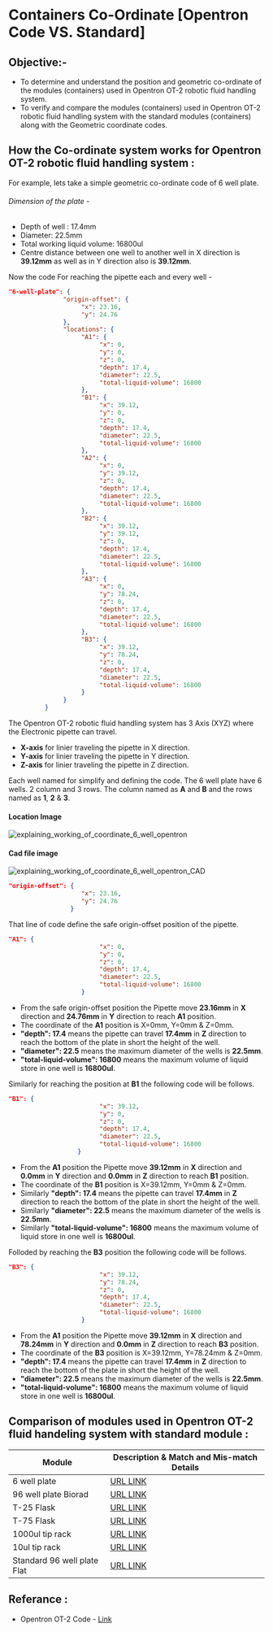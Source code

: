 

# Containers Co-Ordinate [Opentron Code VS. Standard]

## Objective:-

- To determine and understand the position and geometric co-ordinate of the modules (containers) used in Opentron OT-2 robotic fluid handling system.
- To verify and compare the modules (containers) used in Opentron OT-2 robotic fluid handling system with the standard modules (containers) along with the Geometric coordinate codes. 



## How the Co-ordinate system works for Opentron OT-2 robotic fluid handling system :

For example, lets take a simple geometric co-ordinate code of 6 well plate.

###### Dimension of the plate -

- Depth of well : 17.4mm
- Diameter: 22.5mm
- Total working liquid volume: 16800ul
- Centre distance between one well to another well in X direction is **39.12mm** as well as in Y direction also is **39.12mm**.

Now the code For reaching the pipette each and every well -  

```json
"6-well-plate": {
               "origin-offset": {                          
                    "x": 23.16,
                    "y": 24.76
               },
               "locations": {
                    "A1": {
                         "x": 0,
                         "y": 0,
                         "z": 0,
                         "depth": 17.4,
                         "diameter": 22.5,
                         "total-liquid-volume": 16800
                    },
                    "B1": {
                         "x": 39.12,
                         "y": 0,
                         "z": 0,
                         "depth": 17.4,
                         "diameter": 22.5,
                         "total-liquid-volume": 16800
                    },
                    "A2": {
                         "x": 0,
                         "y": 39.12,
                         "z": 0,
                         "depth": 17.4,
                         "diameter": 22.5,
                         "total-liquid-volume": 16800
                    },
                    "B2": {
                         "x": 39.12,
                         "y": 39.12,
                         "z": 0,
                         "depth": 17.4,
                         "diameter": 22.5,
                         "total-liquid-volume": 16800
                    },
                    "A3": {
                         "x": 0,
                         "y": 78.24,
                         "z": 0,
                         "depth": 17.4,
                         "diameter": 22.5,
                         "total-liquid-volume": 16800
                    },
                    "B3": {
                         "x": 39.12,
                         "y": 78.24,
                         "z": 0,
                         "depth": 17.4,
                         "diameter": 22.5,
                         "total-liquid-volume": 16800
                    }
               }
          }
```

The Opentron OT-2 robotic fluid handling system has 3 Axis (XYZ) where the Electronic pipette can travel.

- **X-axis** for linier traveling the pipette in X direction.
- **Y-axis** for linier traveling the pipette in Y direction.
- **Z-axis** for linier traveling the pipette in Z direction.

Each well named for simplify and defining the code. The 6 well plate have 6 wells. 2 column and 3 rows. The column named as **A** and **B** and the rows named as **1**, **2** & **3**.

#### Location Image
![explaining_working_of_coordinate_6_well_opentron](https://user-images.githubusercontent.com/51780510/169030417-593de07e-a352-4ebc-a4e2-fb7187a533f6.JPG)
#### Cad file image
![explaining_working_of_coordinate_6_well_opentron_CAD](https://user-images.githubusercontent.com/51780510/169030469-83acd471-e986-4984-b802-ef0fcf5ccc75.JPG)



```json origin offset for 6 well plate
"origin-offset": {                         
                    "x": 23.16,
                    "y": 24.76
                 }
```

That line of code define the safe origin-offset position of the pipette.


```json move location to A1 well
"A1": {
                         "x": 0,
                         "y": 0,
                         "z": 0,
                         "depth": 17.4,
                         "diameter": 22.5,
                         "total-liquid-volume": 16800
                    }
```

- From the safe origin-offset position the Pipette move **23.16mm** in **X** direction and **24.76mm** in **Y** direction to reach **A1** position.
- The coordinate of the **A1** position is X=0mm, Y=0mm & Z=0mm.
- **"depth": 17.4** means the pipette can travel **17.4mm** in **Z** direction to reach the bottom of the plate in short the height of the well.
- **"diameter": 22.5** means the maximum diameter of the wells is **22.5mm**.
- **"total-liquid-volume": 16800** means the maximum volume of liquid store in one well is **16800ul**.


Similarly for reaching the position at **B1** the following code will be follows.

```json move location to B1 well
"B1": {
                         "x": 39.12,
                         "y": 0,
                         "z": 0,
                         "depth": 17.4,
                         "diameter": 22.5,
                         "total-liquid-volume": 16800
                   }
```

- From the **A1** position the Pipette move **39.12mm** in **X** direction and **0.0mm** in **Y** direction and **0.0mm** in **Z** direction to reach **B1** position.
- The coordinate of the **B1** position is X=39.12mm, Y=0mm & Z=0mm.
- Similarly **"depth": 17.4** means the pipette can travel **17.4mm** in **Z** direction to reach the bottom of the plate in short the height of the well.
- Similarly **"diameter": 22.5** means the maximum diameter of the wells is **22.5mm**.
- Similarly **"total-liquid-volume": 16800** means the maximum volume of liquid store in one well is **16800ul**.

Folloded by reaching the **B3** position the following code will be follows.

```json move location to B3 well
"B3": {
                         "x": 39.12,
                         "y": 78.24,
                         "z": 0,
                         "depth": 17.4,
                         "diameter": 22.5,
                         "total-liquid-volume": 16800
                    }
```
- From the **A1** position the Pipette move **39.12mm** in **X** direction and **78.24mm** in **Y** direction and **0.0mm** in **Z** direction to reach **B3** position.
- The coordinate of the **B3** position is X=39.12mm, Y=78.24mm & Z=0mm.
- **"depth": 17.4** means the pipette can travel **17.4mm** in **Z** direction to reach the bottom of the plate in short the height of the well.
- **"diameter": 22.5** means the maximum diameter of the wells is **22.5mm**.
- **"total-liquid-volume": 16800** means the maximum volume of liquid store in one well is **16800ul**.


## Comparison of modules used in Opentron OT-2 fluid handeling system with standard module :

| Module                      | Description & Match and Mis-match Details                                       |
| --------------------------- | ------------------------------------------------------------ |
| 6 well plate                | [URL LINK](https://github.com/TechnocultureResearch/Genotyper-Firmware/blob/dev/docs/Orchestrator/ContainerCoordinateSystem/Standard_module_compare_config_files/6_well_plate/README.md) |
| 96 well plate Biorad        | [URL LINK](https://github.com/TechnocultureResearch/Genotyper-Firmware/blob/dev/docs/Orchestrator/ContainerCoordinateSystem/Standard_module_compare_config_files/96_well_plate_biorad/README.md) |
| T-25 Flask                  | [URL LINK](https://github.com/TechnocultureResearch/Genotyper-Firmware/blob/dev/docs/Orchestrator/ContainerCoordinateSystem/Standard_module_compare_config_files/T25_flask/README.md) |
| T-75 Flask                  | [URL LINK](https://github.com/TechnocultureResearch/Genotyper-Firmware/blob/dev/docs/Orchestrator/ContainerCoordinateSystem/Standard_module_compare_config_files/T75_flask/README.md) |
| 1000ul tip rack             | [URL LINK](https://github.com/TechnocultureResearch/Genotyper-Firmware/blob/dev/docs/Orchestrator/ContainerCoordinateSystem/Standard_module_compare_config_files/Tip_rack_1000ul/README.md) |
| 10ul tip rack               | [URL LINK](https://github.com/TechnocultureResearch/Genotyper-Firmware/blob/dev/docs/Orchestrator/ContainerCoordinateSystem/Standard_module_compare_config_files/Tip_rack_10ul/README.md) |
| Standard 96 well plate Flat | [URL LINK](https://github.com/TechnocultureResearch/Genotyper-Firmware/blob/dev/docs/Orchestrator/ContainerCoordinateSystem/Standard_module_compare_config_files/standard_96_well_plate/README.md) |


## Referance :
- Opentron OT-2 Code - [Link](https://github.com/TechnocultureResearch/Genotyper-Firmware/blob/dev/docs/Orchestrator/ContainerCoordinateSystem/default-containers.json)






